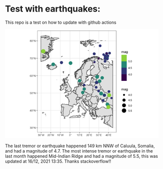 <!-- README.md is generated from README.Rmd. Please edit that file -->

Test with earthquakes:
======================

This repo is a test on how to update with github actions

![](man/figures/README-unnamed-chunk-2-1.png)

The last tremor or earthquake happened 149 km NNW of Caluula, Somalia,
and had a magnitude of 4.7. The most intense tremor or earthquake in the
last month happened Mid-Indian Ridge and had a magnitude of 5.5, this
was updated at 16/12, 2021 13:35. Thanks stackoverflow!!

